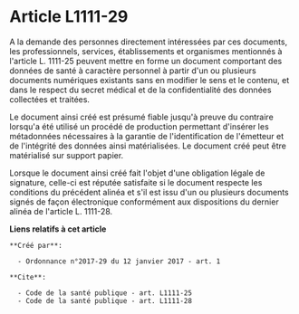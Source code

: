 # Article L1111-29

A la demande des personnes directement intéressées par ces documents, les professionnels, services, établissements et
organismes mentionnés à l'article L. 1111-25 peuvent mettre en forme un document comportant des données de santé à caractère
personnel à partir d'un ou plusieurs documents numériques existants sans en modifier le sens et le contenu, et dans le
respect du secret médical et de la confidentialité des données collectées et traitées. 

Le document ainsi créé est présumé fiable jusqu'à preuve du contraire lorsqu'a été utilisé un procédé de production
permettant d'insérer les métadonnées nécessaires à la garantie de l'identification de l'émetteur et de l'intégrité des
données ainsi matérialisées. Le document créé peut être matérialisé sur support papier. 

Lorsque le document ainsi créé fait l'objet d'une obligation légale de signature, celle-ci est réputée satisfaite si le
document respecte les conditions du précédent alinéa et s'il est issu d'un ou plusieurs documents signés de façon
électronique conformément aux dispositions du dernier alinéa de l'article L. 1111-28.

**Liens relatifs à cet article**

	**Créé par**:

	  - Ordonnance n°2017-29 du 12 janvier 2017 - art. 1

	**Cite**:

	  - Code de la santé publique - art. L1111-25
	  - Code de la santé publique - art. L1111-28
